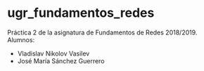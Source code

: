 # ugr_fundamentos_redes
Práctica 2 de la asignatura de Fundamentos de Redes 2018/2019.\
Alumnos:
+ Vladislav Nikolov Vasilev
+ José María Sánchez Guerrero
